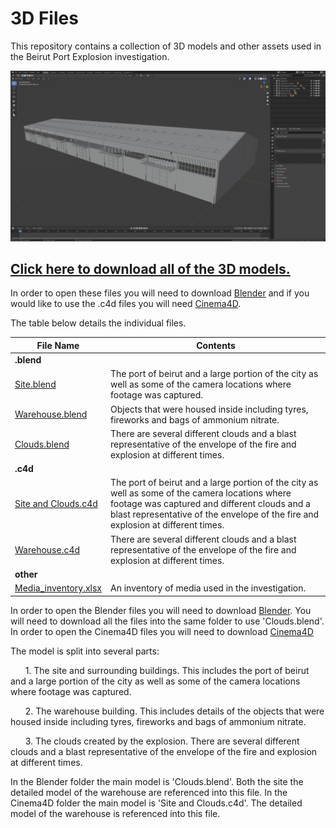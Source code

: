 # 3D Files

This repository contains a collection of 3D models and other assets used in the Beirut Port Explosion investigation.

![Image of Warehouse](img/warehouse.jpg)

## [**Click here to download all of the 3D models.**](https://fa-public-assets.fra1.digitaloceanspaces.com/Beirut/Beruit%20-%203D%20Models.zip)

In order to open these files you will need to download [Blender](https://www.blender.org/download/) and if you would like to use the .c4d files you will need [Cinema4D](https://www.maxon.net/en/cinema-4d).

The table below details the individual files.

| File Name | Contents |
|---|---|
|**.blend**|
| [Site.blend](https://fa-public-assets.fra1.digitaloceanspaces.com/Beirut/Site.blend) | The port of beirut and a large portion of the city as well as some of the camera locations where footage was captured. |
| [Warehouse.blend](https://fa-public-assets.fra1.digitaloceanspaces.com/Beirut/Warehouse.blend) | Objects that were housed inside including tyres, fireworks and bags of ammonium nitrate. |
| [Clouds.blend](https://fa-public-assets.fra1.digitaloceanspaces.com/Beirut/Clouds.blend) | There are several different clouds and a blast representative of the envelope of the fire and explosion at different times. |
|**.c4d**|
| [Site and Clouds.c4d](https://datasheet-sources.ams3.digitaloceanspaces.com/beirut_models/C4D/Site%20and%20Clouds.c4d) | The port of beirut and a large portion of the city as well as some of the camera locations where footage was captured and different clouds and a blast representative of the envelope of the fire and explosion at different times. |
| [Warehouse.c4d](https://datasheet-sources.ams3.digitaloceanspaces.com/beirut_models/C4D/Warehouse.c4d) | There are several different clouds and a blast representative of the envelope of the fire and explosion at different times. |
|**other**|
| [Media_inventory.xlsx](https://datasheet-sources.ams3.digitaloceanspaces.com/beirut_models/Media_inventory.xlsx) | An inventory of media used in the investigation. |

In order to open the Blender files you will need to download [Blender](https://www.blender.org/download/).  You will need to download all the files into the same folder to use 'Clouds.blend'.
In order to open the Cinema4D files you will need to download [Cinema4D](https://www.maxon.net/en/cinema-4d)

The model is split into several parts:

&nbsp;&nbsp;&nbsp;&nbsp;&nbsp;&nbsp;1. The site and surrounding buildings.  This includes the port of beirut and a large portion of the city as well as some of the camera locations where footage was captured.

&nbsp;&nbsp;&nbsp;&nbsp;&nbsp;&nbsp;2. The warehouse building.  This includes details of the objects that were housed inside including tyres, fireworks and bags of ammonium nitrate.

&nbsp;&nbsp;&nbsp;&nbsp;&nbsp;&nbsp;3. The clouds created by the explosion.  There are several different clouds and a blast representative of the envelope of the fire and explosion at different times.

In the Blender folder the main model is 'Clouds.blend'.  Both the site the detailed model of the warehouse are referenced into this file.
In the Cinema4D folder the main model is 'Site and Clouds.c4d'.  The detailed model of the warehouse is referenced into this file.
